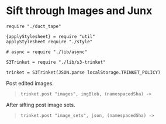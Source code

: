 Sift through Images and Junx
============================

    require "./duct_tape"

    {applyStylesheet} = require "util"
    applyStylesheet require "./style"

    # async = require "./lib/async"

    S3Trinket = require "./lib/s3-trinket"

    trinket = S3Trinket(JSON.parse localStorage.TRINKET_POLICY)

Post edited images.

>     trinket.post "images", imgBlob, (namespacedSha) ->

After sifting post image sets.

>     trinket.post "image_sets", json, (namespacedSha) ->
